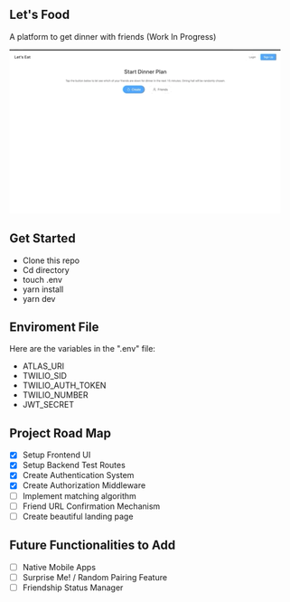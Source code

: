 ## Let's Food

A platform to get dinner with friends (Work In Progress)

![alt text](https://raw.githubusercontent.com/Orang-utan/lets-food/master/docs/demo.gif "Work in Progress")

## Get Started

- Clone this repo
- Cd directory
- touch .env
- yarn install
- yarn dev

## Enviroment File

Here are the variables in the ".env" file:

- ATLAS_URI
- TWILIO_SID
- TWILIO_AUTH_TOKEN
- TWILIO_NUMBER
- JWT_SECRET

## Project Road Map

- [x] Setup Frontend UI
- [x] Setup Backend Test Routes
- [x] Create Authentication System
- [x] Create Authorization Middleware
- [ ] Implement matching algorithm
- [ ] Friend URL Confirmation Mechanism
- [ ] Create beautiful landing page

## Future Functionalities to Add

- [ ] Native Mobile Apps
- [ ] Surprise Me! / Random Pairing Feature
- [ ] Friendship Status Manager
